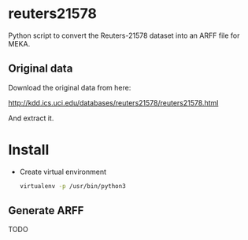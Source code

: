 # reuters21578
Python script to convert the Reuters-21578 dataset into an ARFF file for MEKA.

## Original data

Download the original data from here:

http://kdd.ics.uci.edu/databases/reuters21578/reuters21578.html

And extract it.


# Install

* Create virtual environment

  ```bash
  virtualenv -p /usr/bin/python3
  ```

## Generate ARFF

TODO

